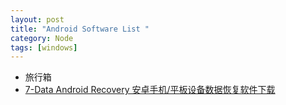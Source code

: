 ```yaml
---
layout: post
title: "Android Software List "
category: Node
tags: [windows]
--- 
```


- 旅行箱
- [7-Data Android Recovery 安卓手机/平板设备数据恢复软件下载](http://www.iplaysoft.com/free/7-data-android-recovery)


